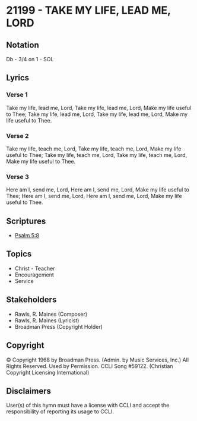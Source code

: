 # 21199 - TAKE MY LIFE, LEAD ME, LORD

## Notation

Db - 3/4 on 1 - SOL

## Lyrics

### Verse 1

Take my life, lead me, Lord, Take my life, lead me, Lord, Make my life useful to Thee; Take my life, lead me, Lord, Take my life, lead me, Lord, Make my life useful to Thee. 

### Verse 2

Take my life, teach me, Lord, Take my life, teach me, Lord, Make my life useful to Thee; Take my life, teach me, Lord, Take my life, teach me, Lord, Make my life useful to Thee.

### Verse 3

Here am I, send me, Lord, Here am I, send me, Lord, Make my life useful to Thee; Here am I, send me, Lord, Here am I, send me, Lord, Make my life useful to Thee.


## Scriptures

- [Psalm 5:8](https://www.biblegateway.com/passage/?search=Psalm%205%3A8)

## Topics

- Christ - Teacher
- Encouragement
- Service

## Stakeholders

- Rawls, R. Maines (Composer)
- Rawls, R. Maines (Lyricist)
- Broadman Press (Copyright Holder)

## Copyright

© Copyright 1968 by Broadman Press. (Admin. by Music Services, Inc.) All Rights Reserved. Used by Permission. CCLI Song #59122.
(Christian Copyright Licensing International)

## Disclaimers

User(s) of this hymn must have a license with CCLI and accept the responsibility of reporting its usage to CCLI.

